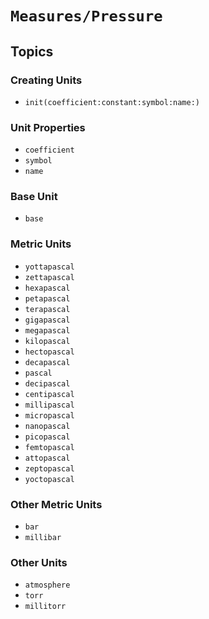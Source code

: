 # ``Measures/Pressure``

## Topics

### Creating Units

- ``init(coefficient:constant:symbol:name:)``

### Unit Properties

- ``coefficient``
- ``symbol``
- ``name``

### Base Unit

- ``base``

### Metric Units

- ``yottapascal``
- ``zettapascal``
- ``hexapascal``
- ``petapascal``
- ``terapascal``
- ``gigapascal``
- ``megapascal``
- ``kilopascal``
- ``hectopascal``
- ``decapascal``
- ``pascal``
- ``decipascal``
- ``centipascal``
- ``millipascal``
- ``micropascal``
- ``nanopascal``
- ``picopascal``
- ``femtopascal``
- ``attopascal``
- ``zeptopascal``
- ``yoctopascal``

### Other Metric Units

- ``bar``
- ``millibar``

### Other Units

- ``atmosphere``
- ``torr``
- ``millitorr``
